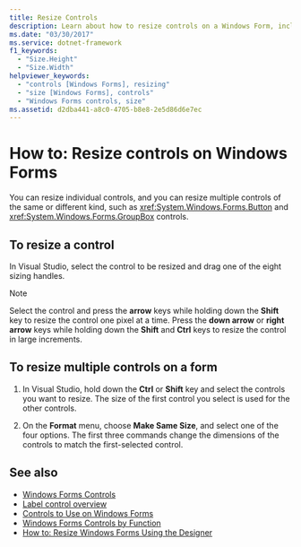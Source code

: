 ```yaml
---
title: Resize Controls
description: Learn about how to resize controls on a Windows Form, including individual controls and multiple controls of the same or different kinds.
ms.date: "03/30/2017"
ms.service: dotnet-framework
f1_keywords:
  - "Size.Height"
  - "Size.Width"
helpviewer_keywords:
  - "controls [Windows Forms], resizing"
  - "size [Windows Forms], controls"
  - "Windows Forms controls, size"
ms.assetid: d2dba441-a8c0-4705-b8e8-2e5d86d6e7ec
---
```

# How to: Resize controls on Windows Forms

You can resize individual controls, and you can resize multiple controls of the same or different kind, such as <xref:System.Windows.Forms.Button> and <xref:System.Windows.Forms.GroupBox> controls.

## To resize a control

In Visual Studio, select the control to be resized and drag one of the eight sizing handles.

> [!NOTE]
> Select the control and press the **arrow** keys while holding down the **Shift** key to resize the control one pixel at a time. Press the **down arrow** or **right arrow** keys while holding down the **Shift** and **Ctrl** keys to resize the control in large increments.

## To resize multiple controls on a form

1. In Visual Studio, hold down the **Ctrl** or **Shift** key and select the controls you want to resize. The size of the first control you select is used for the other controls.

2. On the **Format** menu, choose **Make Same Size**, and select one of the four options. The first three commands change the dimensions of the controls to match the first-selected control.

## See also

- [Windows Forms Controls](overview.md)
- [Label control overview](labels.md)
- [Controls to Use on Windows Forms](controls-to-use-on-windows-forms.md)
- [Windows Forms Controls by Function](windows-forms-controls-by-function.md)
- [How to: Resize Windows Forms Using the Designer](/previous-versions/visualstudio/visual-studio-2010/37k2zkwx(v=vs.100))
